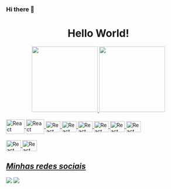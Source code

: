 ### Hi there 👋

<h1 style="text-align: center;">Hello World!</h1>


<div align="center">
  <a href="https://github.com/LaisRibeiro">
  <img height="180em" src="https://github-readme-stats.vercel.app/api?username=LaisRibeiro&show_icons=true&theme=dark&include_all_commits=true&count_private=true"/>
  <img height="180em" src="https://github-readme-stats.vercel.app/api/top-langs/?username=LaisRibeiro&layout=compact&langs_count=7&theme=dark"/>
</div>

<div style="display: inline_block"><br>
  <img align="center" alt="React" height="40" width="50" src="https://cdn.jsdelivr.net/gh/devicons/devicon/icons/javascript/javascript-plain.svg" /> 
  <img align="center" alt="React" height="40" width="50" src="https://cdn.jsdelivr.net/gh/devicons/devicon/icons/typescript/typescript-plain.svg" />
  <img align="center" alt="React" height="30" width="40" src="https://cdn.jsdelivr.net/gh/devicons/devicon/icons/php/php-plain.svg" />
          
  <img align="center" alt="React" height="30" width="40" src="https://cdn.jsdelivr.net/gh/devicons/devicon/icons/react/react-original-wordmark.svg" />
  <img align="center" alt="React" height="30" width="40" src="https://cdn.jsdelivr.net/gh/devicons/devicon/icons/nodejs/nodejs-plain-wordmark.svg" />
  <img align="center" alt="React" height="30" width="40" src="https://cdn.jsdelivr.net/gh/devicons/devicon/icons/mysql/mysql-plain-wordmark.svg" />
  <img align="center" alt="React" height="30" width="40" src="https://cdn.jsdelivr.net/gh/devicons/devicon/icons/html5/html5-plain-wordmark.svg" />
  <img align="center" alt="React" height="30" width="40" src="https://cdn.jsdelivr.net/gh/devicons/devicon/icons/css3/css3-plain-wordmark.svg" />
  
  <br>
  <br>
  
  <img align="center" alt="React" height="30" width="40" src="https://cdn.jsdelivr.net/gh/devicons/devicon/icons/git/git-plain-wordmark.svg" />      
  <img align="center" alt="React" height="30" width="40" src="https://cdn.jsdelivr.net/gh/devicons/devicon/icons/docker/docker-plain-wordmark.svg" />
          
          
</div>
  
##
  <h2 color="white"><i>Minhas redes sociais</i></h2>
<div>
  <a href = "mailto:riibeirolais@gmail.com?subject=Hello%20again"><img src="https://img.shields.io/badge/-Gmail-%23333?style=for-the-badge&logo=gmail&logoColor=white" target="_blank"></a>
  <a href="https://www.linkedin.comin/lais-n-ribeiro/"><img src="https://img.shields.io/badge/-LinkedIn-%230077B5?style=for-the-badge&logo=linkedin&logoColor=white" target="_blank"></a> 
</div>
